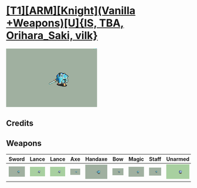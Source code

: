 # [\[T1\]\[ARM\]\[Knight\]\(Vanilla +Weapons\)\[U\]{IS, TBA, Orihara_Saki, vilk}](../%5BT1%5D%5BARM%5D%5BKnight%5D(Vanilla%20+Weapons)%5BU%5D%7BIS,%20TBA,%20Orihara_Saki,%20vilk%7D)

<img src="./1.%20Sword%20%7BTBA%7D/Sword_000.png" alt="[T1][ARM][Knight](Vanilla +Weapons)[U]{IS, TBA, Orihara_Saki, vilk} standing" />

## Credits



## Weapons


|Sword |Lance |Lance |Axe |Handaxe |Bow |Magic |Staff |Unarmed |Unarmed |
|  :---: | :---: | :---: | :---: | :---: | :---: | :---: | :---: | :---: | :---: |
| <img alt="Sword animation" src="./1.%20Sword%20%7BTBA%7D/Sword.gif" /> | <img alt="Lance animation" src="./2.%20Lance/Lance.gif" /> | <img alt="Lance animation" src="./2.%20Lance%20(Updated,%20vilk)/Lance.gif" /> | <img alt="Axe animation" src="./3.%20Axe%20%7BTBA%7D/Axe.gif" /> | <img alt="Handaxe animation" src="./4.%20Handaxe%20%7BTBA%7D/Handaxe.gif" /> | <img alt="Bow animation" src="./5.%20Bow%20%7BTBA%7D/Bow.gif" /> | <img alt="Magic animation" src="./6.%20Magic%20%7BOrihara_Saki,%20TBA%7D/Magic.gif" /> | <img alt="Staff animation" src="./7.%20Staff%20%7Bknabepicer%7D/Staff.gif" /> | <img alt="Unarmed animation" src="./8.%20Unarmed/Unarmed.gif" /> | <img alt="Unarmed animation" src="./8.%20Unarmed%20(Breastplate-less)%20%7BTBA%7D/Unarmed.gif" /> |

